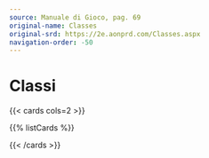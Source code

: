 ```yaml
---
source: Manuale di Gioco, pag. 69
original-name: Classes
original-srd: https://2e.aonprd.com/Classes.aspx
navigation-order: -50
---
```


# Classi

{{< cards cols=2 >}}

{{% listCards %}}

{{< /cards >}}
